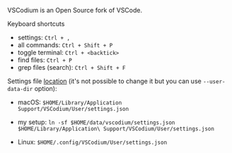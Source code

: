 VSCodium is an Open Source fork of VSCode.

Keyboard shortcuts

* settings: `Ctrl + ,`
* all commands: `Ctrl + Shift + P`
* toggle terminal: `Ctrl + <backtick>`
* find files: `Ctrl + P`
* grep files (search): `Ctrl + Shift + F`

Settings file [location](https://code.visualstudio.com/docs/getstarted/settings#_settings-file-locations) (it's not possible to change it but you can use `--user-data-dir` option):

* macOS: `$HOME/Library/Application Support/VSCodium/User/settings.json`
* my setup: `ln -sf $HOME/data/vscodium/settings.json $HOME/Library/Application\ Support/VSCodium/User/settings.json`

* Linux: `$HOME/.config/VSCodium/User/settings.json`
